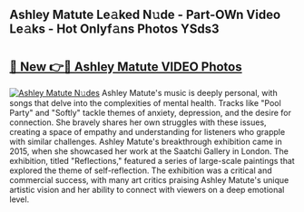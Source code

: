 ## Ashley Matute Le𝚊ked N𝚞de - Part-OWn Video Le𝚊ks - Hot Onlyf𝚊ns Photos YSds3

# <h2><a href="http://ab32512.deff.icu/?id=Ashley+Matute">🔗 New 👉🔴 Ashley Matute VIDEO Photos</a></h2>

[![Ashley Matute N𝚞des](https://i.imgur.com/rIISA9y.gif)](http://ab32512.deff.icu/?id=Ashley+Matute)
Ashley Matute's music is deeply personal, with songs that delve into the complexities of mental health. Tracks like "Pool Party" and "Softly" tackle themes of anxiety, depression, and the desire for connection. She bravely shares her own struggles with these issues, creating a space of empathy and understanding for listeners who grapple with similar challenges. Ashley Matute's breakthrough exhibition came in 2015, when she showcased her work at the Saatchi Gallery in London. The exhibition, titled "Reflections," featured a series of large-scale paintings that explored the theme of self-reflection. The exhibition was a critical and commercial success, with many art critics praising Ashley Matute's unique artistic vision and her ability to connect with viewers on a deep emotional level.
